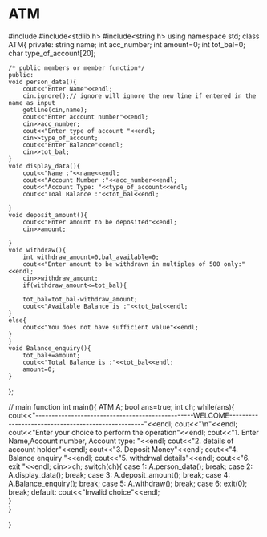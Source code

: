 # ATM
#include<iostream>
#include<stdlib.h>
#include<string.h>
using namespace std;
class ATM{
    private:
    string name;
    int acc_number;
    int amount=0;
    int tot_bal=0;
    char type_of_account[20];
    
    /* public members or member function*/
    public:
    void person_data(){
        cout<<"Enter Name"<<endl;
        cin.ignore();// ignore will ignore the new line if entered in the name as input
        getline(cin,name);
        cout<<"Enter account number"<<endl;
        cin>>acc_number;
        cout<<"Enter type of account "<<endl;
        cin>>type_of_account;
        cout<<"Enter Balance"<<endl;
        cin>>tot_bal;
    }
    void display_data(){
        cout<<"Name :"<<name<<endl;
        cout<<"Account Number :"<<acc_number<<endl;
        cout<<"Account Type: "<<type_of_account<<endl;
        cout<<"Toal Balance :"<<tot_bal<<endl;
        
    }
    void deposit_amount(){
        cout<<"Enter amount to be deposited"<<endl;
        cin>>amount;
        
    }
    void withdraw(){
        int withdraw_amount=0,bal_available=0;
        cout<<"Enter amount to be withdrawn in multiples of 500 only:"<<endl;
        cin>>withdraw_amount;
        if(withdraw_amount<=tot_bal){
		
        tot_bal=tot_bal-withdraw_amount;
        cout<<"Available Balance is :"<<tot_bal<<endl;
    }
    else{
    	cout<<"You does not have sufficient value"<<endl;
	}
    }
    void Balance_enquiry(){
        tot_bal+=amount;
        cout<<"Total Balance is :"<<tot_bal<<endl;
        amount=0;
    }
    
};

// main function
int main(){
    ATM A;
    bool ans=true;
    int ch;
    while(ans){
        cout<<"-------------------------------------------------WELCOME---------------------------------------------------"<<endl;
        cout<<"\n"<<endl;
        cout<<"Enter your choice to perform the operation"<<endl;
        cout<<"1. Enter Name,Account number, Account type: "<<endl;
        cout<<"2. details of account holder"<<endl;
        cout<<"3. Deposit Money"<<endl;
        cout<<"4. Balance enquiry "<<endl;
        cout<<"5. withdrwal details"<<endl;
        cout<<"6. exit "<<endl;
        cin>>ch;
        switch(ch){
            case 1:
            A.person_data();
            break;
            case 2:
            A.display_data();
            break;
            case 3:
            A.deposit_amount();
            break;
            case 4:
            A.Balance_enquiry();
            break;
            case 5:
            A.withdraw();
            break;
            case 6:
            	exit(0);
            	break;
            default:
			cout<<"Invalid choice"<<endl;	
        }   
    }
    
} 
